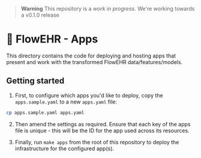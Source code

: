 > **Warning**
> This repository is a _work in progress_. We're working towards a v0.1.0 release

# 🌺 FlowEHR - Apps

This directory contains the code for deploying and hosting apps that present and work with the transformed FlowEHR data/features/models.

## Getting started

1. First, to configure which apps you'd like to deploy, copy the `apps.sample.yaml` to a new `apps.yaml` file:

```bash
cp apps.sample.yaml apps.yaml
```

2. Then amend the settings as required. Ensure that each key of the apps file is unique - this will be the ID for the app used across its resources.

3. Finally, run `make apps` from the root of this repository to deploy the infrastructure for the configured app(s).
